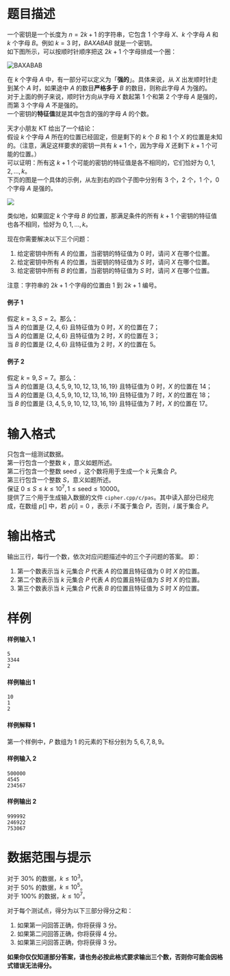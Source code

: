 
# 题目描述

一个密钥是一个长度为 $n = 2k + 1$ 的字符串，它包含 $1$ 个字母 $X$、$k$ 个字母 $A$ 和 $k$ 个字母 $B$。例如 $k = 3$ 时，$BAXABAB$ 就是一个密钥。  
如下图所示，可以按顺时针顺序把这 $2k+1$ 个字母排成一个圈：

![BAXABAB](source/loj/2261/img/aHR0cHM6Ly9vb28uMG8wLm9vby8yMDE3LzA1LzA4LzU5MTA4MTcwNmJhYmMucG5n.png)

在 $k$ 个字母 $A$ 中，有一部分可以定义为「**强的**」。具体来说，从 $X$ 出发顺时针走到某个 $A$ 时，如果途中 $A$ 的数目**严格多于** $B$ 的数目，则称此字母 $A$ 为强的。  
对于上面的例子来说，顺时针方向从字母 $X$ 数起第 $1$ 个和第 $2$ 个字母 $A$ 是强的，而第 $3$ 个字母 $A$ 不是强的。  
一个密钥的**特征值**就是其中包含的强的字母 $A$ 的个数。

天才小朋友 KT 给出了一个结论：  
假设 $k$ 个字母 $A$ 所在的位置已经固定，但是剩下的 $k$ 个 $B$ 和 $1$ 个 $X$ 的位置是未知的。（注意，满足这样要求的密钥一共有 $k + 1$ 个，因为字母 $X$ 还剩下 $k + 1$ 个可能的位置。）  
可以证明：所有这 $k + 1$ 个可能的密钥的特征值是各不相同的，它们恰好为 $0,1,2,...,k$。  
下页的图是一个具体的示例，从左到右的四个子图中分别有 $3$ 个，$2$ 个，$1$ 个，$0$ 个字母 $A$ 是强的。

![](source/loj/2261/img/aHR0cHM6Ly9vb28uMG8wLm9vby8yMDE3LzA1LzA4LzU5MTA4MzhmNGY0NDgucG5n.png)

类似地，如果固定 $k$ 个字母 $B$ 的位置，那满足条件的所有 $k + 1$ 个密钥的特征值也各不相同，恰好为 $0,1,...,k$。

现在你需要解决以下三个问题：

1. 给定密钥中所有 $A$ 的位置，当密钥的特征值为 $0$ 时，请问 $X$ 在哪个位置。
1. 给定密钥中所有 $A$ 的位置，当密钥的特征值为 $S$ 时，请问 $X$ 在哪个位置。
1. 给定密钥中所有 $B$ 的位置，当密钥的特征值为 $S$ 时，请问 $X$ 在哪个位置。

注意：字符串的 $2k + 1$ 个字母的位置由 $1$ 到 $2k + 1$ 编号。

#### 例子 1
假定 $k = 3,S = 2$。那么：  
当 $A$ 的位置是 $\{2,4,6\}$ 且特征值为 $0$ 时，$X$ 的位置在 $7$；  
当 $A$ 的位置是 $\{2,4,6\}$ 且特征值为 $2$ 时，$X$ 的位置在 $3$；  
当 $B$ 的位置是 $\{2,4,6\}$ 且特征值为 $2$ 时，$X$ 的位置在 $5$。  
#### 例子 2
假定 $k=9,S=7$。那么：  
当 $A$ 的位置是 $\{3,4,5,9,10,12,13,16,19\}$ 且特征值为 $0$ 时，$X$ 的位置在 $14$；  
当 $A$ 的位置是 $\{3,4,5,9,10,12,13,16,19\}$ 且特征值为 $7$ 时，$X$ 的位置在 $18$；  
当 $B$ 的位置是 $\{3,4,5,9,10,12,13,16,19\}$ 且特征值为 $7$ 时，$X$ 的位置在 $17$。  


# 输入格式

只包含一组测试数据。  
第一行包含一个整数 $k$ ，意义如题所述。  
第二行包含一个整数 $\text{seed}$ ，这个数将用于生成一个 $k$ 元集合 $P$。  
第三行包含一个整数 $S$，意义如题所述。  
保证 $0\leq S\leq k \leq 10^7,1\leq \text{seed} \leq 10000$。  
提供了三个用于生成输入数据的文件 `cipher.cpp/c/pas`。其中读入部分已经完成，在数组 $p[]$ 中，若 $p[i] = 0$ ，表示 $i$ 不属于集合 $P$，否则，$i$ 属于集合 $P$。

# 输出格式

输出三行，每行一个数，依次对应问题描述中的三个子问题的答案。
即：
1. 第一个数表示当 $k$ 元集合 $P$ 代表 $A$ 的位置且特征值为 $0$ 时 $X$ 的位置。
1. 第二个数表示当 $k$ 元集合 $P$ 代表 $A$ 的位置且特征值为 $S$ 时 $X$ 的位置。
1. 第三个数表示当 $k$ 元集合 $P$ 代表 $B$ 的位置且特征值为 $S$ 时 $X$ 的位置。

# 样例

#### 样例输入 1
```plain
5
3344
2
```

#### 样例输出 1
```plain
10
1
2
```

#### 样例解释 1
第一个样例中，$P$ 数组为 $1$ 的元素的下标分别为 $5,6,7,8,9$。

#### 样例输入 2
```plain
500000
4545
234567
```

#### 样例输出 2
```plain
999992
246922
753067
```


# 数据范围与提示

对于 $30\%$ 的数据，$k\leq 10^3$。  
对于 $50\%$ 的数据，$k\leq 10^5$。  
对于 $100\%$ 的数据，$k\leq 10^7$。  

对于每个测试点，得分为以下三部分得分之和：  
1. 如果第一问回答正确，你将获得 $3$ 分。
1. 如果第二问回答正确，你将获得 $4$ 分。
1. 如果第三问回答正确，你将获得 $3$ 分。

**如果你仅仅知道部分答案，请也务必按此格式要求输出三个数，否则你可能会因格式错误无法得分。**

